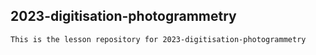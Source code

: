 ## 2023-digitisation-photogrammetry

    This is the lesson repository for 2023-digitisation-photogrammetry
